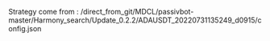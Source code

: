 Strategy come from : /direct_from_git/MDCL/passivbot-master/Harmony_search/Update_0.2.2/ADAUSDT_20220731135249_d0915/config.json